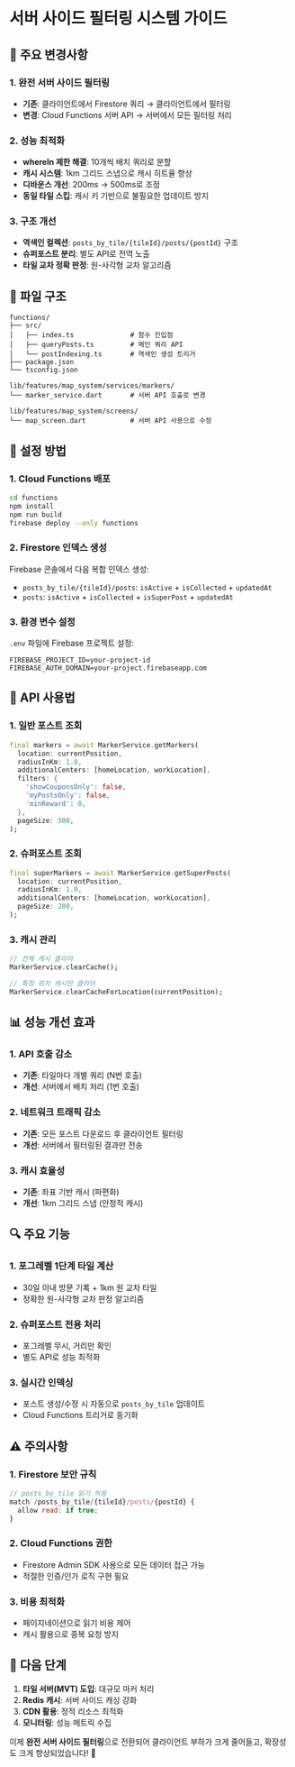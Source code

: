 # 서버 사이드 필터링 시스템 가이드

## 🚀 주요 변경사항

### 1. 완전 서버 사이드 필터링
- **기존**: 클라이언트에서 Firestore 쿼리 → 클라이언트에서 필터링
- **변경**: Cloud Functions 서버 API → 서버에서 모든 필터링 처리

### 2. 성능 최적화
- **whereIn 제한 해결**: 10개씩 배치 쿼리로 분할
- **캐시 시스템**: 1km 그리드 스냅으로 캐시 히트율 향상
- **디바운스 개선**: 200ms → 500ms로 조정
- **동일 타일 스킵**: 캐시 키 기반으로 불필요한 업데이트 방지

### 3. 구조 개선
- **역색인 컬렉션**: `posts_by_tile/{tileId}/posts/{postId}` 구조
- **슈퍼포스트 분리**: 별도 API로 전역 노출
- **타일 교차 정확 판정**: 원-사각형 교차 알고리즘

## 📁 파일 구조

```
functions/
├── src/
│   ├── index.ts              # 함수 진입점
│   ├── queryPosts.ts         # 메인 쿼리 API
│   └── postIndexing.ts       # 역색인 생성 트리거
├── package.json
└── tsconfig.json

lib/features/map_system/services/markers/
└── marker_service.dart       # 서버 API 호출로 변경

lib/features/map_system/screens/
└── map_screen.dart           # 서버 API 사용으로 수정
```

## 🔧 설정 방법

### 1. Cloud Functions 배포
```bash
cd functions
npm install
npm run build
firebase deploy --only functions
```

### 2. Firestore 인덱스 생성
Firebase 콘솔에서 다음 복합 인덱스 생성:
- `posts_by_tile/{tileId}/posts`: `isActive` + `isCollected` + `updatedAt`
- `posts`: `isActive` + `isCollected` + `isSuperPost` + `updatedAt`

### 3. 환경 변수 설정
`.env` 파일에 Firebase 프로젝트 설정:
```
FIREBASE_PROJECT_ID=your-project-id
FIREBASE_AUTH_DOMAIN=your-project.firebaseapp.com
```

## 🚀 API 사용법

### 1. 일반 포스트 조회
```dart
final markers = await MarkerService.getMarkers(
  location: currentPosition,
  radiusInKm: 1.0,
  additionalCenters: [homeLocation, workLocation],
  filters: {
    'showCouponsOnly': false,
    'myPostsOnly': false,
    'minReward': 0,
  },
  pageSize: 500,
);
```

### 2. 슈퍼포스트 조회
```dart
final superMarkers = await MarkerService.getSuperPosts(
  location: currentPosition,
  radiusInKm: 1.0,
  additionalCenters: [homeLocation, workLocation],
  pageSize: 200,
);
```

### 3. 캐시 관리
```dart
// 전체 캐시 클리어
MarkerService.clearCache();

// 특정 위치 캐시만 클리어
MarkerService.clearCacheForLocation(currentPosition);
```

## 📊 성능 개선 효과

### 1. API 호출 감소
- **기존**: 타일마다 개별 쿼리 (N번 호출)
- **개선**: 서버에서 배치 처리 (1번 호출)

### 2. 네트워크 트래픽 감소
- **기존**: 모든 포스트 다운로드 후 클라이언트 필터링
- **개선**: 서버에서 필터링된 결과만 전송

### 3. 캐시 효율성
- **기존**: 좌표 기반 캐시 (파편화)
- **개선**: 1km 그리드 스냅 (안정적 캐시)

## 🔍 주요 기능

### 1. 포그레벨 1단계 타일 계산
- 30일 이내 방문 기록 + 1km 원 교차 타일
- 정확한 원-사각형 교차 판정 알고리즘

### 2. 슈퍼포스트 전용 처리
- 포그레벨 무시, 거리만 확인
- 별도 API로 성능 최적화

### 3. 실시간 인덱싱
- 포스트 생성/수정 시 자동으로 `posts_by_tile` 업데이트
- Cloud Functions 트리거로 동기화

## ⚠️ 주의사항

### 1. Firestore 보안 규칙
```javascript
// posts_by_tile 읽기 허용
match /posts_by_tile/{tileId}/posts/{postId} {
  allow read: if true;
}
```

### 2. Cloud Functions 권한
- Firestore Admin SDK 사용으로 모든 데이터 접근 가능
- 적절한 인증/인가 로직 구현 필요

### 3. 비용 최적화
- 페이지네이션으로 읽기 비용 제어
- 캐시 활용으로 중복 요청 방지

## 🚀 다음 단계

1. **타일 서버(MVT) 도입**: 대규모 마커 처리
2. **Redis 캐시**: 서버 사이드 캐싱 강화
3. **CDN 활용**: 정적 리소스 최적화
4. **모니터링**: 성능 메트릭 수집

이제 **완전 서버 사이드 필터링**으로 전환되어 클라이언트 부하가 크게 줄어들고, 확장성도 크게 향상되었습니다! 🎉
